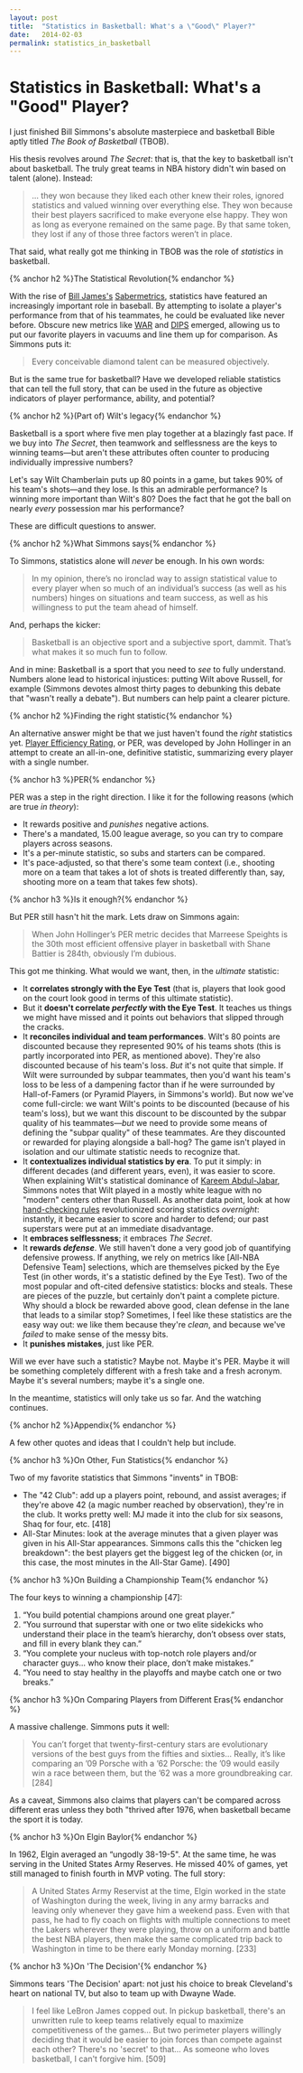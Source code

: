 ```yaml
---
layout: post
title:  "Statistics in Basketball: What's a \"Good\" Player?"
date:   2014-02-03
permalink: statistics_in_basketball
---
```


# Statistics in Basketball: What's a "Good" Player?

I just finished Bill Simmons's absolute masterpiece and basketball Bible aptly titled _The Book of Basketball_ (TBOB).

His thesis revolves around _The Secret_: that is, that the key to basketball isn't about basketball. The truly great teams in NBA history didn't win based on talent (alone). Instead:

> ... they won because they liked each other knew their roles, ignored statistics and valued winning over everything else. They won because their best players sacrificed to make everyone else happy. They won as long as everyone remained on the same page. By that same token, they lost if any of those three factors weren’t in place.

That said, what really got me thinking in TBOB was the role of _statistics_ in basketball.

<!--break-->

{% anchor h2 %}The Statistical Revolution{% endanchor %}

With the rise of [Bill James's](http://en.wikipedia.org/wiki/Bill_James) [Sabermetrics](http://en.wikipedia.org/wiki/Sabermetrics), statistics have featured an increasingly important role in baseball. By attempting to isolate a player's performance from that of his teammates, he could be evaluated like never before. Obscure new metrics like [WAR](http://en.wikipedia.org/wiki/Wins_above_replacement) and [DIPS](http://en.wikipedia.org/wiki/Defense_independent_pitching_statistics) emerged, allowing us to put our favorite players in vacuums and line them up for comparison. As Simmons puts it:

> Every conceivable diamond talent can be measured objectively.

But is the same true for basketball? Have we developed reliable statistics that can tell the full story, that can be used in the future as objective indicators of player performance, ability, and potential?

{% anchor h2 %}(Part of) Wilt's legacy{% endanchor %}

Basketball is a sport where five men play together at a blazingly fast pace. If we buy into _The Secret_, then teamwork and selflessness are the keys to winning teams—but aren't these attributes often counter to producing individually impressive numbers?

Let's say Wilt Chamberlain puts up 80 points in a game, but takes 90% of his team's shots—and they lose. Is this an admirable performance? Is winning more important than Wilt's 80? Does the fact that he got the ball on nearly _every_ possession mar his performance?

These are difficult questions to answer.

{% anchor h2 %}What Simmons says{% endanchor %}

To Simmons, statistics alone will _never_ be enough. In his own words:

> In my opinion, there’s no ironclad way to assign statistical value to every player when so much of an individual’s success (as well as his numbers) hinges on situations and team success, as well as his willingness to put the team ahead of himself.

And, perhaps the kicker:

> Basketball is an objective sport and a subjective sport, dammit. That’s what makes it so much fun to follow.

And in mine: Basketball is a sport that you need to _see_ to fully understand. Numbers alone lead to historical injustices: putting Wilt above Russell, for example (Simmons devotes almost thirty pages to debunking this debate that "wasn't really a debate"). But numbers can help paint a clearer picture.

{% anchor h2 %}Finding the right statistic{% endanchor %}

An alternative answer might be that we just haven't found the _right_ statistics yet. [Player Efficiency Rating](http://en.wikipedia.org/wiki/Player_efficiency_rating), or PER, was developed by John Hollinger in an attempt to create an all-in-one, definitive statistic, summarizing every player with a single number.

{% anchor h3 %}PER{% endanchor %}

PER was a step in the right direction. I like it for the following reasons (which are true _in theory_):

- It rewards positive and _punishes_ negative actions.
- There's a mandated, 15.00 league average, so you can try to compare players across seasons.
- It's a per-minute statistic, so subs and starters can be compared.
- It's pace-adjusted, so that there's some team context (i.e., shooting more on a team that takes a lot of shots is treated differently than, say, shooting more on a team that takes few shots).

{% anchor h3 %}Is it enough?{% endanchor %}

But PER still hasn't hit the mark. Lets draw on Simmons again:

> When John Hollinger’s PER metric decides that Marreese Speights is the 30th most efficient offensive player in basketball with Shane Battier is 284th, obviously I’m dubious.

This got me thinking. What would we want, then, in the _ultimate_ statistic:

- It **correlates strongly with the Eye Test** (that is, players that look good on the court look good in terms of this ultimate statistic).
- But it **doesn't correlate _perfectly_ with the Eye Test**. It teaches us things we might have missed and it points out behaviors that slipped through the cracks.
- It **reconciles individual and team performances**. Wilt's 80 points are discounted because they represented 90% of his teams shots (this is partly incorporated into PER, as mentioned above). They're also discounted because of his team's loss. _But_ it's not quite that simple. If Wilt were surrounded by subpar teammates, then you'd want his team's loss to be less of a dampening factor than if he were surrounded by Hall-of-Famers (or Pyramid Players, in Simmons's world). But now we've come full-circle: we want Wilt's points to be discounted (because of his team's loss), but we want this discount to be discounted by the subpar quality of his teammates—_but_ we need to provide some means of defining the "subpar quality" of these teammates. Are they discounted or rewarded for playing alongside a ball-hog? The game isn't played in isolation and our ultimate statistic needs to recognize that.
- It **contextualizes individual statistics by era**. To put it simply: in different decades (and different years, even), it was easier to score. When explaining Wilt's statistical dominance of [Kareem Abdul-Jabar](http://en.wikipedia.org/wiki/Kareem_Abdul-Jabbar), Simmons notes that Wilt played in a mostly white league with no "modern" centers other than Russell. As another data point, look at how [hand-checking rules](http://bleacherreport.com/articles/833257-michael-jordan-could-he-really-score-50-with-the-hand-check-rules-in-place) revolutionized scoring statistics _overnight_: instantly, it became easier to score and harder to defend; our past superstars were put at an immediate disadvantage.
- It **embraces selflessness**; it embraces _The Secret_.
- It **rewards _defense_**. We still haven't done a very good job of quantifying defensive prowess. If anything, we rely on metrics like [All-NBA Defensive Team] selections, which are themselves picked by the Eye Test (in other words, it's a statistic defined by the Eye Test). Two of the most popular and oft-cited defensive statistics: blocks and steals. These are pieces of the puzzle, but certainly don't paint a complete picture. Why should a block be rewarded above good, clean defense in the lane that leads to a similar stop? Sometimes, I feel like these statistics are the easy way out: we like them because they're _clean_, and because we've _failed_ to make sense of the messy bits.
- It **punishes mistakes**, just like PER.

Will we ever have such a statistic? Maybe not. Maybe it's PER. Maybe it will be something completely different with a fresh take and a fresh acronym. Maybe it's several numbers; maybe it's a single one.

In the meantime, statistics will only take us so far. And the watching continues.

{% anchor h2 %}Appendix{% endanchor %}

A few other quotes and ideas that I couldn't help but include.

{% anchor h3 %}On Other, Fun Statistics{% endanchor %}

Two of my favorite statistics that Simmons "invents" in TBOB:

- The "42 Club": add up a players point, rebound, and assist averages; if they're above 42 (a magic number reached by observation), they're in the club. It works pretty well: MJ made it into the club for six seasons, Shaq for four, etc. [418]
- All-Star Minutes: look at the average minutes that a given player was given in his All-Star appearances. Simmons calls this the "chicken leg breakdown": the best players get the biggest leg of the chicken (or, in this case, the most minutes in the All-Star Game). [490]

{% anchor h3 %}On Building a Championship Team{% endanchor %}

The four keys to winning a championship [47]:

  1. “You build potential champions around one great player.”
  2. “You surround that superstar with one or two elite sidekicks who understand their place in the team’s hierarchy, don’t obsess over stats, and fill in every blank they can.”
  3. “You complete your nucleus with top-notch role players and/or character guys… who know their place, don’t make mistakes.”
  4. “You need to stay healthy in the playoffs and maybe catch one or two breaks.”

{% anchor h3 %}On Comparing Players from Different Eras{% endanchor %}

A massive challenge. Simmons puts it well:

> You can’t forget that twenty-first-century stars are evolutionary versions of the best guys from the fifties and sixties… Really, it’s like comparing an ’09 Porsche with a ’62 Porsche: the ’09 would easily win a race between them, but the ’62 was a more groundbreaking car. [284]

As a caveat, Simmons also claims that players can't be compared across different eras unless they both "thrived after 1976, when basketball became the sport it is today.

{% anchor h3 %}On Elgin Baylor{% endanchor %}

In 1962, Elgin averaged an “ungodly 38-19-5". At the same time, he was serving in the United States Army Reserves. He missed 40% of games, yet still managed to finish fourth in MVP voting. The full story:

> A United States Army Reservist at the time, Elgin worked in the state of Washington during the week, living in any army barracks and leaving only whenever they gave him a weekend pass. Even with that pass, he had to fly coach on flights with multiple connections to meet the Lakers wherever they were playing, throw on a uniform and battle the best NBA players, then make the same complicated trip back to Washington in time to be there early Monday morning. [233]

{% anchor h3 %}On 'The Decision'{% endanchor %}

Simmons tears 'The Decision' apart: not just his choice to break Cleveland's heart on national TV, but also to team up with Dwayne Wade.

> I feel like LeBron James copped out. In pickup basketball, there's an unwritten rule to keep teams relatively equal to maximize competitiveness of the games... But two perimeter players willingly deciding that it would be easier to join forces than compete against each other? There's no 'secret' to that... As someone who loves basketball, I can't forgive him. [509]
